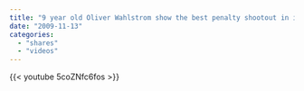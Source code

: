 ```yaml
---
title: "9 year old Oliver Wahlstrom show the best penalty shootout in icehockey ever made!"
date: "2009-11-13"
categories:
  - "shares"
  - "videos"
---
```


{{< youtube 5coZNfc6fos >}}
